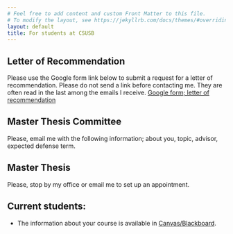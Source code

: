 ```yaml
---
# Feel free to add content and custom Front Matter to this file.
# To modify the layout, see https://jekyllrb.com/docs/themes/#overriding-theme-defaults
layout: default
title: For students at CSUSB
---
```

## Letter of Recommendation
Please use the Google form link below to submit a request for a letter of recommendation. Please do not send a link before contacting me. They are often read in the last among the emails I receive.
[Google form; letter of recommendation](https://docs.google.com/forms/d/e/1FAIpQLSdn4IrN8rbJoZKeyllsy_Julb6ewWqrE4vapk-0H7Fm6oPHDw/viewform?usp=sf_link)

## Master Thesis Committee
Please, email me with the following information; about you, topic, advisor, expected defense term. 

## Master Thesis
Please, stop by my office or email me to set up an appointment. 

## Current students: 
  * The information about your course is available in [Canvas/Blackboard](https://my.csusb.edu/default/mycoyote/index).

<!-- | Tables        | Are           | Cool  |
| ------------- |:-------------:| -----:|
| col 3 is      | right-aligned | $1600 |
| col 2 is      | centered      |   $12 |
| zebra stripes | are neat      |    $1 | -->

<!-- Email: youngsu.kim at csusb.edu -->

